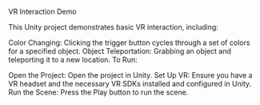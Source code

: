 VR Interaction Demo

This Unity project demonstrates basic VR interaction, including:

Color Changing: Clicking the trigger button cycles through a set of colors for a specified object.
Object Teleportation: Grabbing an object and teleporting it to a new location.
To Run:

Open the Project: Open the project in Unity.
Set Up VR: Ensure you have a VR headset and the necessary VR SDKs installed and configured in Unity.
Run the Scene: Press the Play button to run the scene.